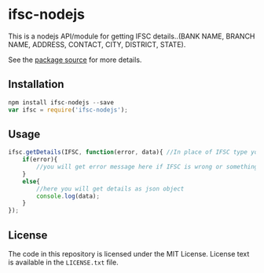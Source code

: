 # ifsc-nodejs

This is a nodejs API/module for getting IFSC details..(BANK NAME, BRANCH NAME, ADDRESS, CONTACT, CITY, DISTRICT, STATE).

See the [package source](https://github.com/elitesuman/ifsc-nodejs) for more details.

## Installation

```js
npm install ifsc-nodejs --save
var ifsc = require('ifsc-nodejs');

```

## Usage

```js
ifsc.getDetails(IFSC, function(error, data){ //In place of IFSC type your IFSC code..like "ABHY0065001"
	if(error){
		//you will get error message here if IFSC is wrong or something goes wrong
	}
	else{
		//here you will get details as json object
		console.log(data);
	}
});

```

## License

The code in this repository is licensed under the MIT License. License
text is available in the `LICENSE.txt` file.